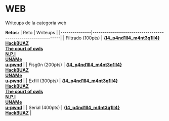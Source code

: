# WEB 

Writeups de la categoria web

**Retos:**
| Reto          | Writeups                                                         |
|---------------|--------------------------------------------------------------|
| Filtrado (100pts)     | [**{l4_p4nd1ll4_m4nt3q1ll4}**](./100/writeups/filtrado.pdf)<br>[**HackBUAZ**](../one-file-writeups/Writeups-HackBUAZ-hackdef2020.pdf)<br>[**The court of owls**](./100/writeups/writeup_filtrado.pdf)<br>[**N.P.I**](./100/writeups/wup.pdf)<br>[**UNAMe**](../one-file-writeups/writeups_uname.txt) <br>[**u-pwnd**](https://github.com/mal4f4ma/writeups/blob/master/CTFs_games/hackDef4/Web/100_filtrado/README.md) |
| Fisg0n (200pts)       | [**{l4_p4nd1ll4_m4nt3q1ll4}**](./200/writeups/fisg0n.pdf)<br>[**HackBUAZ**](../one-file-writeups/Writeups-HackBUAZ-hackdef2020.pdf)<br>[**UNAMe**](../one-file-writeups/HackDef2020.ctb)<br>[**u-pwnd**](https://github.com/mal4f4ma/writeups/blob/master/CTFs_games/hackDef4/Web/200_fisgon/README.md) |
| Exfill (300pts)       | [**{l4_p4nd1ll4_m4nt3q1ll4}**](./300/writeups/exfill.pdf)<br>[**HackBUAZ**](../one-file-writeups/Writeups-HackBUAZ-hackdef2020.pdf)<br>[**The court of owls**](./300/writeups/writeup_WEB_300_XXE.pdf)<br>[**N.P.I**](./300/writeups/3_web_wu.txt)<br>[**UNAMe**](../one-file-writeups/writeups_uname.txt) <br>[**u-pwnd**](https://github.com/mal4f4ma/writeups/blob/master/CTFs_games/hackDef4/Web/300_exfill/README.md)  |
| Serial (400pts)       | [**{l4_p4nd1ll4_m4nt3q1ll4}**](./400/writeups/serial.pdf)<br>[**HackBUAZ**](../one-file-writeups/Writeups-HackBUAZ-hackdef2020.pdf)  |
